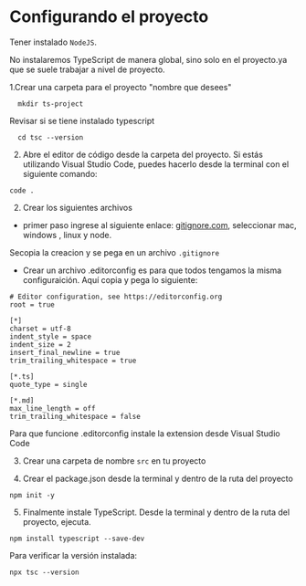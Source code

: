 # Configurando el proyecto

Tener instalado ```NodeJS```.

No instalaremos TypeScript de manera global, sino solo en el proyecto.ya que se suele trabajar a nivel de proyecto.

1.Crear una carpeta para el proyecto "nombre que desees"

```shell
  mkdir ts-project
```
Revisar si se tiene instalado typescript

```shell
  cd tsc --version
```
2. Abre el editor de código desde la carpeta del proyecto. Si estás utilizando Visual Studio Code, puedes hacerlo desde la terminal con el siguiente comando:

```shell
code .
```

2. Crear los siguientes archivos

* primer paso ingrese al siguiente enlace: [gitignore.com](https://www.toptal.com/developers/gitignore), seleccionar mac, windows , linux  y node.

Secopia la creacion y se pega en un archivo ```.gitignore```

* Crear un archivo .editorconfig 
es para que todos tengamos la misma configuraición. Aquí copia y pega lo siguiente:

```editorconfig
# Editor configuration, see https://editorconfig.org
root = true

[*]
charset = utf-8
indent_style = space
indent_size = 2
insert_final_newline = true
trim_trailing_whitespace = true

[*.ts]
quote_type = single

[*.md]
max_line_length = off
trim_trailing_whitespace = false
```
Para que funcione .editorconfig instale la extension desde Visual Studio Code

3. Crear una carpeta de nombre ```src``` en tu proyecto

4. Crear el package.json  desde la terminal y dentro de la ruta del proyecto

<!-- Dependencias package.json -->
```shell
npm init -y
```
5. Finalmente instale TypeScript. Desde la terminal y dentro de la ruta del proyecto, ejecuta.


```shell
npm install typescript --save-dev
```
Para verificar la versión instalada:

```shell
npx tsc --version
```
